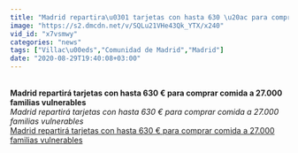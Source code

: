 ```yaml
---
title: "Madrid repartira\u0301 tarjetas con hasta 630 \u20ac para comprar comida a 27.000 familias vulnerables"
image: "https://s2.dmcdn.net/v/SQLu21VHe43Qk_YTX/x240"
vid_id: "x7vsmwy"
categories: "news"
tags: ["Villac\u00eds","Comunidad de Madrid","Madrid"]
date: "2020-08-29T19:40:08+03:00"
---
```

<br><b>Madrid repartirá tarjetas con hasta 630 € para comprar comida a 27.000 familias vulnerables</b><br> <i>Madrid repartirá tarjetas con hasta 630 € para comprar comida a 27.000 familias vulnerables</i><br> <u>Madrid repartirá tarjetas con hasta 630 € para comprar comida a 27.000 familias vulnerables</u>
